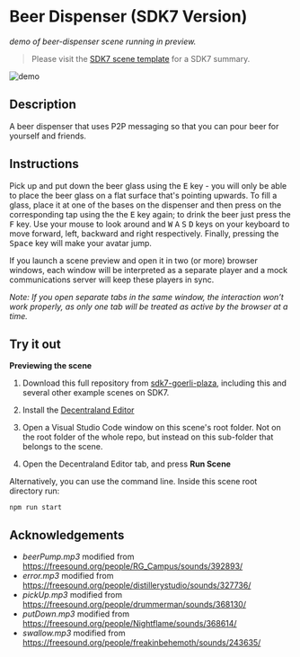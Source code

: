 # Beer Dispenser (SDK7 Version)

_demo of beer-dispenser scene running in preview._

> Please visit the [SDK7 scene template](https://github.com/decentraland/sdk7-scene-template) for a SDK7 summary.

![demo](https://github.com/decentraland-scenes/beer-dispenser/blob/main/screenshots/beer-dispenser.gif)

## Description

A beer dispenser that uses P2P messaging so that you can pour beer for yourself and friends.

## Instructions

Pick up and put down the beer glass using the <kbd>E</kbd> key - you will only be able to place the beer glass on a flat surface that's pointing upwards. To fill a glass, place it at one of the bases on the dispenser and then press on the corresponding tap using the the <kbd>E</kbd> key again; to drink the beer just press the <kbd>F</kbd> key. Use your mouse to look around and <kbd>W</kbd> <kbd>A</kbd> <kbd>S</kbd> <kbd>D</kbd> keys on your keyboard to move forward, left, backward and right respectively. Finally, pressing the <kbd>Space</kbd> key will make your avatar jump.

If you launch a scene preview and open it in two (or more) browser windows, each window will be interpreted as a separate player and a mock communications server will keep these players in sync.

_Note: If you open separate tabs in the same window, the interaction won’t work properly, as only one tab will be treated as active by the browser at a time._

## Try it out

**Previewing the scene**

1. Download this full repository from [sdk7-goerli-plaza](https://github.com/decentraland/sdk7-goerli-plaza/tree/main), including this and several other example scenes on SDK7.

2. Install the [Decentraland Editor](https://docs.decentraland.org/creator/development-guide/sdk7/editor/)

3. Open a Visual Studio Code window on this scene's root folder. Not on the root folder of the whole repo, but instead on this sub-folder that belongs to the scene.

4. Open the Decentraland Editor tab, and press **Run Scene**

Alternatively, you can use the command line. Inside this scene root directory run:

```
npm run start
```

## Acknowledgements

- _beerPump.mp3_ modified from https://freesound.org/people/RG_Campus/sounds/392893/
- _error.mp3_ modified from https://freesound.org/people/distillerystudio/sounds/327736/
- _pickUp.mp3_ modified from https://freesound.org/people/drummerman/sounds/368130/
- _putDown.mp3_ modified from https://freesound.org/people/Nightflame/sounds/368614/
- _swallow.mp3_ modified from https://freesound.org/people/freakinbehemoth/sounds/243635/
